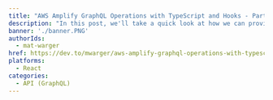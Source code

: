 ```yaml
---
title: "AWS Amplify GraphQL Operations with TypeScript and Hooks - Part 3 [Mutations]"
description: "In this post, we'll take a quick look at how we can provide type safety to GraphQL operations, namely mutations."
banner: './banner.PNG'
authorIds:
  - mat-warger
href: https://dev.to/mwarger/aws-amplify-graphql-operations-with-typescript-and-hooks-part-3-mutations-1f66
platforms:
  - React
categories:
  - API (GraphQL)
---
```

